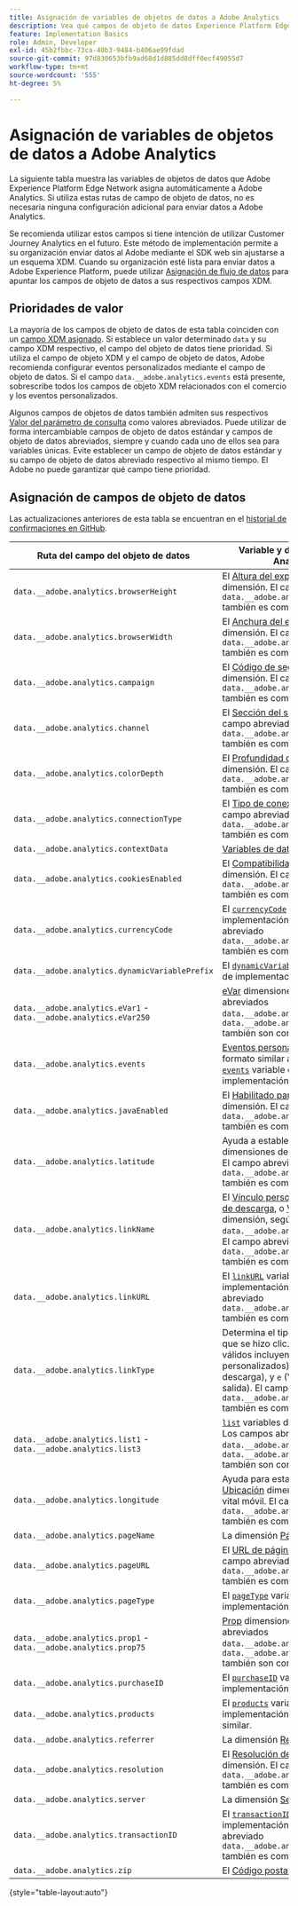 ```yaml
---
title: Asignación de variables de objetos de datos a Adobe Analytics
description: Vea qué campos de objeto de datos Experience Platform Edge asigna automáticamente a las variables de Analytics.
feature: Implementation Basics
role: Admin, Developer
exl-id: 45b2fbbc-73ca-40b3-9484-b406ae99fdad
source-git-commit: 97d830653bfb9ad68d1d885dd8dff0ecf49055d7
workflow-type: tm+mt
source-wordcount: '555'
ht-degree: 5%

---
```


# Asignación de variables de objetos de datos a Adobe Analytics

La siguiente tabla muestra las variables de objetos de datos que Adobe Experience Platform Edge Network asigna automáticamente a Adobe Analytics. Si utiliza estas rutas de campo de objeto de datos, no es necesaria ninguna configuración adicional para enviar datos a Adobe Analytics.

Se recomienda utilizar estos campos si tiene intención de utilizar Customer Journey Analytics en el futuro. Este método de implementación permite a su organización enviar datos al Adobe mediante el SDK web sin ajustarse a un esquema XDM. Cuando su organización esté lista para enviar datos a Adobe Experience Platform, puede utilizar [Asignación de flujo de datos](https://experienceleague.adobe.com/docs/experience-platform/datastreams/data-prep.html#mapping) para apuntar los campos de objeto de datos a sus respectivos campos XDM.

## Prioridades de valor

La mayoría de los campos de objeto de datos de esta tabla coinciden con un [campo XDM asignado](xdm-var-mapping.md). Si establece un valor determinado `data` y su campo XDM respectivo, el campo del objeto de datos tiene prioridad. Si utiliza el campo de objeto XDM y el campo de objeto de datos, Adobe recomienda configurar eventos personalizados mediante el campo de objeto de datos. Si el campo `data.__adobe.analytics.events` está presente, sobrescribe todos los campos de objeto XDM relacionados con el comercio y los eventos personalizados.

Algunos campos de objetos de datos también admiten sus respectivos [Valor del parámetro de consulta](../validate/query-parameters.md) como valores abreviados. Puede utilizar de forma intercambiable campos de objeto de datos estándar y campos de objeto de datos abreviados, siempre y cuando cada uno de ellos sea para variables únicas. Evite establecer un campo de objeto de datos estándar y su campo de objeto de datos abreviado respectivo al mismo tiempo. El Adobe no puede garantizar qué campo tiene prioridad.

## Asignación de campos de objeto de datos

Las actualizaciones anteriores de esta tabla se encuentran en el [historial de confirmaciones en GitHub](https://github.com/AdobeDocs/analytics.en/commits/main/help/implement/aep-edge/data-var-mapping.md).

| Ruta del campo del objeto de datos | Variable y descripción de Analytics |
| --- | --- |
| `data.__adobe.analytics.browserHeight` | El [Altura del explorador](../../components/dimensions/browser-height.md) dimensión. El campo abreviado `data.__adobe.analytics.bh` también es compatible. |
| `data.__adobe.analytics.browserWidth` | El [Anchura del explorador](../../components/dimensions/browser-width.md) dimensión. El campo abreviado `data.__adobe.analytics.bw` también es compatible. |
| `data.__adobe.analytics.campaign` | El [Código de seguimiento](../../components/dimensions/tracking-code.md) dimensión. El campo abreviado `data.__adobe.analytics.v0` también es compatible. |
| `data.__adobe.analytics.channel` | El [Sección del sitio](../../components/dimensions/site-section.md) dimensión. El campo abreviado `data.__adobe.analytics.ch` también es compatible. |
| `data.__adobe.analytics.colorDepth` | El [Profundidad de color](../../components/dimensions/color-depth.md) dimensión. El campo abreviado `data.__adobe.analytics.c` también es compatible. |
| `data.__adobe.analytics.connectionType` | El [Tipo de conexión](../../components/dimensions/connection-type.md) dimensión. El campo abreviado `data.__adobe.analytics.ct` también es compatible. |
| `data.__adobe.analytics.contextData` | [Variables de datos de contexto](/help/implement/vars/page-vars/contextdata.md). |
| `data.__adobe.analytics.cookiesEnabled` | El [Compatibilidad con cookies](../../components/dimensions/cookie-support.md) dimensión. El campo abreviado `data.__adobe.analytics.k` también es compatible. |
| `data.__adobe.analytics.currencyCode` | El [`currencyCode`](../vars/config-vars/currencycode.md) variable de implementación. El campo abreviado `data.__adobe.analytics.cc` también es compatible. |
| `data.__adobe.analytics.dynamicVariablePrefix` | El [`dynamicVariablePrefix`](../vars/config-vars/dynamicvariableprefix.md) variable de implementación. |
| `data.__adobe.analytics.eVar1` - `data.__adobe.analytics.eVar250` | [eVar](../../components/dimensions/evar.md) dimensiones. Los campos abreviados `data.__adobe.analytics.v1` - `data.__adobe.analytics.v250` también son compatibles. |
| `data.__adobe.analytics.events` | [Eventos personalizados](../../components/metrics/custom-events.md). Dé un formato similar a este campo [`events`](../vars/page-vars/events/events-overview.md) variable de implementación. |
| `data.__adobe.analytics.javaEnabled` | El [Habilitado para Java](../../components/dimensions/java-enabled.md) dimensión. El campo abreviado `data.__adobe.analytics.v` también es compatible. |
| `data.__adobe.analytics.latitude` | Ayuda a establecer el [Ubicación](../../components/dimensions/lifecycle-dimensions.md) dimensiones del ciclo vital móvil. El campo abreviado `data.__adobe.analytics.lat` también es compatible. |
| `data.__adobe.analytics.linkName` | El [Vínculo personalizado](../../components/dimensions/custom-link.md), [Vínculo de descarga](../../components/dimensions/download-link.md), o [Vínculo de salida](../../components/dimensions/exit-link.md) dimensión, según el valor de `data.__adobe.analytics.linkType`. El campo abreviado `data.__adobe.analytics.pev2` también es compatible. |
| `data.__adobe.analytics.linkURL` | El [`linkURL`](../vars/config-vars/linkurl.md) variable de implementación. El campo abreviado `data.__adobe.analytics.pev1` también es compatible. |
| `data.__adobe.analytics.linkType` | Determina el tipo de vínculo en el que se hizo clic. Los valores válidos incluyen `o` (Vínculos personalizados), `d` (Vínculos de descarga), y `e` (Vínculos de salida). El campo abreviado `data.__adobe.analytics.pe` también es compatible. |
| `data.__adobe.analytics.list1` - `data.__adobe.analytics.list3` | [`list`](/help/implement/vars/page-vars/list.md) variables de implementación. Los campos abreviados `data.__adobe.analytics.l1` - `data.__adobe.analytics.list3` también son compatibles. |
| `data.__adobe.analytics.longitude` | Ayuda para establecer el [Ubicación](../../components/dimensions/lifecycle-dimensions.md) dimensiones del ciclo vital móvil. El campo abreviado `data.__adobe.analytics.lon` también es compatible. |
| `data.__adobe.analytics.pageName` | La dimensión [Página](/help/components/dimensions/page.md). |
| `data.__adobe.analytics.pageURL` | El [URL de página](/help/components/dimensions/page-url.md) dimensión. El campo abreviado `data.__adobe.analytics.g` también es compatible. |
| `data.__adobe.analytics.pageType` | El [`pageType`](../vars/page-vars/pagetype.md) variable de implementación. |
| `data.__adobe.analytics.prop1` - `data.__adobe.analytics.prop75` | [Prop](../../components/dimensions/prop.md) dimensiones. Los campos abreviados `data.__adobe.analytics.c1` - `data.__adobe.analytics.c75` también son compatibles. |
| `data.__adobe.analytics.purchaseID` | El [`purchaseID`](../vars/page-vars/purchaseid.md) variable de implementación. |
| `data.__adobe.analytics.products` | El [`products`](../vars/page-vars/products.md) variable de implementación, con un formato similar. |
| `data.__adobe.analytics.referrer` | La dimensión [Referente](/help/components/dimensions/referrer.md). |
| `data.__adobe.analytics.resolution` | El [Resolución del monitor](../../components/dimensions/monitor-resolution.md) dimensión. El campo abreviado `data.__adobe.analytics.s` también es compatible. |
| `data.__adobe.analytics.server` | La dimensión [Servidor](/help/components/dimensions/server.md). |
| `data.__adobe.analytics.transactionID` | El [`transactionID`](../vars/page-vars/transactionid.md) variable de implementación. El campo abreviado `data.__adobe.analytics.xact` también es compatible. |
| `data.__adobe.analytics.zip` | El [Código postal](../../components/dimensions/zip-code.md) dimensión. |

{style="table-layout:auto"}
